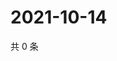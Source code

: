 # 2021-10-14

共 0 条

<!-- BEGIN WEIBO -->
<!-- 最后更新时间 Thu Oct 14 2021 07:14:20 GMT+0800 (China Standard Time) -->

<!-- END WEIBO -->
